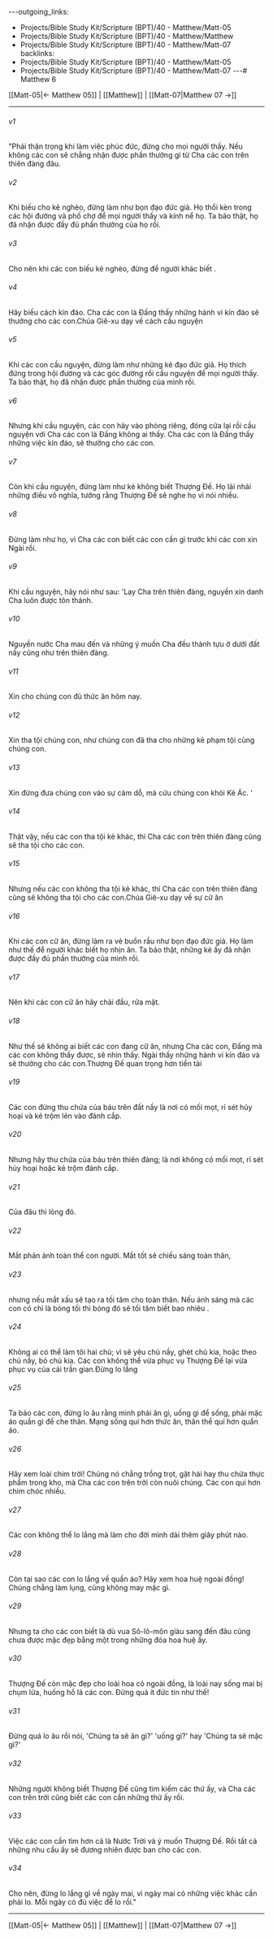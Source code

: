 ---outgoing_links:
  - Projects/Bible Study Kit/Scripture (BPT)/40 - Matthew/Matt-05
  - Projects/Bible Study Kit/Scripture (BPT)/40 - Matthew/Matthew
  - Projects/Bible Study Kit/Scripture (BPT)/40 - Matthew/Matt-07
backlinks:
  - Projects/Bible Study Kit/Scripture (BPT)/40 - Matthew/Matt-05
  - Projects/Bible Study Kit/Scripture (BPT)/40 - Matthew/Matt-07
---# Matthew 6

[[Matt-05|← Matthew 05]] | [[Matthew]] | [[Matt-07|Matthew 07 →]]
***



###### v1 
"Phải thận trọng khi làm việc phúc đức, đừng cho mọi người thấy. Nếu không các con sẽ chẳng nhận được phần thưởng gì từ Cha các con trên thiên đàng đâu. 

###### v2 
Khi biếu cho kẻ nghèo, đừng làm như bọn đạo đức giả. Họ thổi kèn trong các hội đường và phố chợ để mọi người thấy và kính nể họ. Ta bảo thật, họ đã nhận được đầy đủ phần thưởng của họ rồi. 

###### v3 
Cho nên khi các con biếu kẻ nghèo, đừng để người khác biết . 

###### v4 
Hãy biếu cách kín đáo. Cha các con là Đấng thấy những hành vi kín đáo sẽ thưởng cho các con.Chúa Giê-xu dạy về cách cầu nguyện 

###### v5 
Khi các con cầu nguyện, đừng làm như những kẻ đạo đức giả. Họ thích đứng trong hội đường và các góc đường rồi cầu nguyện để mọi người thấy. Ta bảo thật, họ đã nhận được phần thưởng của mình rồi. 

###### v6 
Nhưng khi cầu nguyện, các con hãy vào phòng riêng, đóng cửa lại rồi cầu nguyện với Cha các con là Đấng không ai thấy. Cha các con là Đấng thấy những việc kín đáo, sẽ thưởng cho các con. 

###### v7 
Còn khi cầu nguyện, đừng làm như kẻ không biết Thượng Đế. Họ lải nhải những điều vô nghĩa, tưởng rằng Thượng Đế sẽ nghe họ vì nói nhiều. 

###### v8 
Đừng làm như họ, vì Cha các con biết các con cần gì trước khi các con xin Ngài rồi. 

###### v9 
Khi cầu nguyện, hãy nói như sau: 'Lạy Cha trên thiên đàng, nguyền xin danh Cha luôn được tôn thánh. 

###### v10 
Nguyền nước Cha mau đến và những ý muốn Cha đều thành tựu ở dưới đất nầy cũng như trên thiên đàng. 

###### v11 
Xin cho chúng con đủ thức ăn hôm nay. 

###### v12 
Xin tha tội chúng con, như chúng con đã tha cho những kẻ phạm tội cùng chúng con. 

###### v13 
Xin đừng đưa chúng con vào sự cám dỗ, mà cứu chúng con khỏi Kẻ Ác. ' 

###### v14 
Thật vậy, nếu các con tha tội kẻ khác, thì Cha các con trên thiên đàng cũng sẽ tha tội cho các con. 

###### v15 
Nhưng nếu các con không tha tội kẻ khác, thì Cha các con trên thiên đàng cũng sẽ không tha tội cho các con.Chúa Giê-xu dạy về sự cữ ăn 

###### v16 
Khi các con cữ ăn, đừng làm ra vẻ buồn rầu như bọn đạo đức giả. Họ làm như thế để người khác biết họ nhịn ăn. Ta bảo thật, những kẻ ấy đã nhận được đầy đủ phần thưởng của mình rồi. 

###### v17 
Nên khi các con cữ ăn hãy chải đầu, rửa mặt. 

###### v18 
Như thế sẽ không ai biết các con đang cữ ăn, nhưng Cha các con, Đấng mà các con không thấy được, sẽ nhìn thấy. Ngài thấy những hành vi kín đáo và sẽ thưởng cho các con.Thượng Đế quan trọng hơn tiền tài 

###### v19 
Các con đừng thu chứa của báu trên đất nầy là nơi có mối mọt, rỉ sét hủy hoại và kẻ trộm lẻn vào đánh cắp. 

###### v20 
Nhưng hãy thu chứa của báu trên thiên đàng; là nơi không có mối mọt, rỉ sét hủy hoại hoặc kẻ trộm đánh cắp. 

###### v21 
Của đâu thì lòng đó. 

###### v22 
Mắt phản ảnh toàn thể con người. Mắt tốt sẽ chiếu sáng toàn thân, 

###### v23 
nhưng nếu mắt xấu sẽ tạo ra tối tăm cho toàn thân. Nếu ánh sáng mà các con có chỉ là bóng tối thì bóng đó sẽ tối tăm biết bao nhiêu . 

###### v24 
Không ai có thể làm tôi hai chủ; vì sẽ yêu chủ nầy, ghét chủ kia, hoặc theo chủ nầy, bỏ chủ kia. Các con không thể vừa phục vụ Thượng Đế lại vừa phục vụ của cải trần gian.Đừng lo lắng 

###### v25 
Ta bảo các con, đừng lo âu rằng mình phải ăn gì, uống gì để sống, phải mặc áo quần gì để che thân. Mạng sống quí hơn thức ăn, thân thể quí hơn quần áo. 

###### v26 
Hãy xem loài chim trời! Chúng nó chẳng trồng trọt, gặt hái hay thu chứa thực phẩm trong kho, mà Cha các con trên trời còn nuôi chúng. Các con quí hơn chim chóc nhiều. 

###### v27 
Các con không thể lo lắng mà làm cho đời mình dài thêm giây phút nào. 

###### v28 
Còn tại sao các con lo lắng về quần áo? Hãy xem hoa huệ ngoài đồng! Chúng chẳng làm lụng, cũng không may mặc gì. 

###### v29 
Nhưng ta cho các con biết là dù vua Sô-lô-môn giàu sang đến đâu cũng chưa được mặc đẹp bằng một trong những đóa hoa huệ ấy. 

###### v30 
Thượng Đế còn mặc đẹp cho loài hoa cỏ ngoài đồng, là loài nay sống mai bị chụm lửa, huống hồ là các con. Đừng quá ít đức tin như thế! 

###### v31 
Đừng quá lo âu rồi nói, 'Chúng ta sẽ ăn gì?' 'uống gì?' hay 'Chúng ta sẽ mặc gì?' 

###### v32 
Những người không biết Thượng Đế cũng tìm kiếm các thứ ấy, và Cha các con trên trời cũng biết các con cần những thứ ấy rồi. 

###### v33 
Việc các con cần tìm hơn cả là Nước Trời và ý muốn Thượng Đế. Rồi tất cả những nhu cầu ấy sẽ đương nhiên được ban cho các con. 

###### v34 
Cho nên, đừng lo lắng gì về ngày mai, vì ngày mai có những việc khác cần phải lo. Mỗi ngày có đủ việc để lo rồi."

***
[[Matt-05|← Matthew 05]] | [[Matthew]] | [[Matt-07|Matthew 07 →]]
